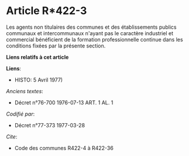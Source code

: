 # Article R*422-3

Les agents non titulaires des communes et des établissements publics communaux et intercommunaux n'ayant pas le caractère
industriel et commercial bénéficient de la formation professionnelle continue dans les conditions fixées par la présente
section.

**Liens relatifs à cet article**

**Liens**:

  - HISTO: 5 Avril 1977)

_Anciens textes_:

  - Décret n°76-700 1976-07-13 ART. 1 AL. 1

_Codifié par_:

  - Décret n°77-373 1977-03-28

_Cite_:

  - Code des communes R422-4 à R422-36
